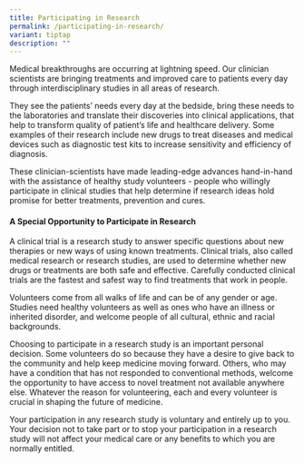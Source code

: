 ```yaml
---
title: Participating in Research
permalink: /participating-in-research/
variant: tiptap
description: ""
---
```

<p>Medical breakthroughs are occurring at lightning speed. Our clinician
scientists are bringing treatments and improved care to patients every
day through interdisciplinary studies in all areas of research.</p>
<p>They see the patients’ needs every day at the bedside, bring these needs
to the laboratories and translate their discoveries into clinical applications,
that help to transform quality of patient’s life and healthcare delivery.
Some examples of their research include new drugs to treat diseases and
medical devices such as diagnostic test kits to increase sensitivity and
efficiency of diagnosis.</p>
<p>These clinician-scientists have made leading-edge advances hand-in-hand
with the assistance of healthy study volunteers - people who willingly
participate in clinical studies that help determine if research ideas hold
promise for better treatments, prevention and cures.</p>
<h4><strong>A Special Opportunity to Participate in Research</strong></h4>
<p>A clinical trial is a research study to answer specific questions about
new therapies or new ways of using known treatments. Clinical trials, also
called medical research or research studies, are used to determine whether
new drugs or treatments are both safe and effective. Carefully conducted
clinical trials are the fastest and safest way to find treatments that
work in people.</p>
<p>Volunteers come from all walks of life and can be of any gender or age.
Studies need healthy volunteers as well as ones who have an illness or
inherited disorder, and welcome people of all cultural, ethnic and racial
backgrounds.</p>
<p>Choosing to participate in a research study is an important personal decision.
Some volunteers do so because they have a desire to give back to the community
and help keep medicine moving forward. Others, who may have a condition
that has not responded to conventional methods, welcome the opportunity
to have access to novel treatment not available anywhere else. Whatever
the reason for volunteering, each and every volunteer is crucial in shaping
the future of medicine.</p>
<p>Your participation in any research study is voluntary and entirely up
to you. Your decision not to take part or to stop your participation in
a research study will not affect your medical care or any benefits to which
you are normally entitled.</p>